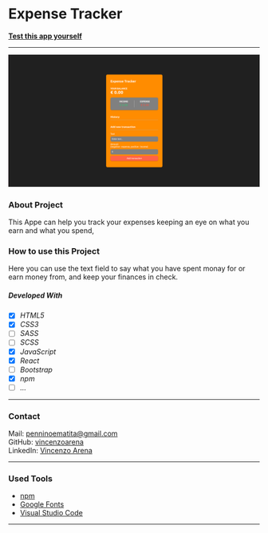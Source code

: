 # Expense Tracker

**[Test this app yourself](https://my-new-expense-tracker-react.vercel.app/)**

---

![Screenshot from Project](./expense-tracker.png)

### About Project

This Appe can help you track your expenses keeping an eye on what you earn and what you spend,

### How to use this Project

Here you can use the text field to say what you have spent monay for or earn money from, and keep your finances in check.

##### Developed With

- [x] _HTML5_
- [x] _CSS3_
- [ ] _SASS_
- [ ] _SCSS_
- [x] _JavaScript_
- [x] _React_
- [ ] _Bootstrap_
- [x] _npm_
- [ ] _..._

---

### Contact

Mail: <penninoematita@gmail.com><br>
GitHub: [vincenzoarena](https://github.com/vincenzoarena)<br>
LinkedIn: [Vincenzo Arena](https://www.linkedin.com/in/vincenzo-arena-032a064b/)

---

### Used Tools

- [npm](https://www.npmjs.com/)
- [Google Fonts](https://fonts.google.com/)
- [Visual Studio Code](https://code.visualstudio.com/)

---
